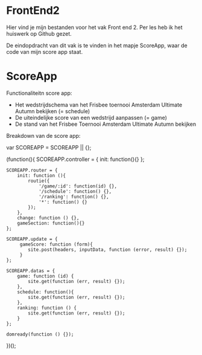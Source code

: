 FrontEnd2
=========

Hier vind je mijn bestanden voor het vak Front end 2.
Per les heb ik het huiswerk op Github gezet.

De eindopdracht van dit vak is te vinden in het mapje ScoreApp, waar de code van mijn score app staat.


ScoreApp
========

Functionaliteitn score app:
- Het wedstrijdschema van het Frisbee toernooi Amsterdam Ultimate Autumn bekijken (= schedule)
- De uiteindelijke score van een wedstrijd aanpassen (= game)
- De stand van het Frisbee Toernooi Amsterdam Ultimate Autumn bekijken 
 

Breakdown van de score app:

var SCOREAPP = SCOREAPP || {};

(function(){
	SCOREAPP.controller = {
		init: function(){}
	};

	SCOREAPP.router = {
		init: function (){
			routie({
				'/game/:id': function(id) {},
				'/schedule': function() {},
				'/ranking': function() {},
				'*': function() {} 
			});
		},
		change: function () {},
		gameSection: function(){}
	};

	SCOREAPP.update = {
		 gameScore: function (form){
		 	site.post(headers, inputData, function (error, result) {});
		 }
	};

	SCOREAPP.datas = {
		game: function (id) {
			site.get(function (err, result) {});
		},
		schedule: function(){
			site.get(function (err, result) {});
		},
		ranking: function () { 
			site.get(function (err, result) {});
		}
	};

    domready(function () {});
})();
